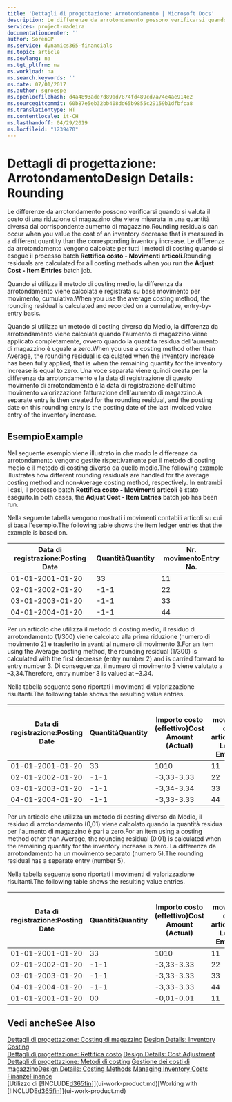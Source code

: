 ```yaml
---
title: 'Dettagli di progettazione: Arrotondamento | Microsoft Docs'
description: Le differenze da arrotondamento possono verificarsi quando si valuta il costo di una riduzione di magazzino che viene misurata in una quantità diversa dal corrispondente aumento di magazzino. Le differenze da arrotondamento vengono calcolate per tutti i metodi di costing quando si esegue il processo batch **Rettifica costo - Movimenti articoli**.
services: project-madeira
documentationcenter: ''
author: SorenGP
ms.service: dynamics365-financials
ms.topic: article
ms.devlang: na
ms.tgt_pltfrm: na
ms.workload: na
ms.search.keywords: ''
ms.date: 07/01/2017
ms.author: sgroespe
ms.openlocfilehash: d4a4893ade7d89ad7874fd489cd7a74e4ae914e2
ms.sourcegitcommit: 60b87e5eb32bb408dd65b9855c29159b1dfbfca8
ms.translationtype: HT
ms.contentlocale: it-CH
ms.lasthandoff: 04/29/2019
ms.locfileid: "1239470"
---
```

# <a name="design-details-rounding"></a><span data-ttu-id="7051c-104">Dettagli di progettazione: Arrotondamento</span><span class="sxs-lookup"><span data-stu-id="7051c-104">Design Details: Rounding</span></span>
<span data-ttu-id="7051c-105">Le differenze da arrotondamento possono verificarsi quando si valuta il costo di una riduzione di magazzino che viene misurata in una quantità diversa dal corrispondente aumento di magazzino.</span><span class="sxs-lookup"><span data-stu-id="7051c-105">Rounding residuals can occur when you value the cost of an inventory decrease that is measured in a different quantity than the corresponding inventory increase.</span></span> <span data-ttu-id="7051c-106">Le differenze da arrotondamento vengono calcolate per tutti i metodi di costing quando si esegue il processo batch **Rettifica costo - Movimenti articoli**.</span><span class="sxs-lookup"><span data-stu-id="7051c-106">Rounding residuals are calculated for all costing methods when you run the **Adjust Cost - Item Entries** batch job.</span></span>  

 <span data-ttu-id="7051c-107">Quando si utilizza il metodo di costing medio, la differenza da arrotondamento viene calcolata e registrata su base movimento per movimento, cumulativa.</span><span class="sxs-lookup"><span data-stu-id="7051c-107">When you use the average costing method, the rounding residual is calculated and recorded on a cumulative, entry-by-entry basis.</span></span>  

 <span data-ttu-id="7051c-108">Quando si utilizza un metodo di costing diverso da Medio, la differenza da arrotondamento viene calcolata quando l'aumento di magazzino viene applicato completamente, ovvero quando la quantità residua dell'aumento di magazzino è uguale a zero.</span><span class="sxs-lookup"><span data-stu-id="7051c-108">When you use a costing method other than Average, the rounding residual is calculated when the inventory increase has been fully applied, that is when the remaining quantity for the inventory increase is equal to zero.</span></span> <span data-ttu-id="7051c-109">Una voce separata viene quindi creata per la differenza da arrotondamento e la data di registrazione di questo movimento di arrotondamento è la data di registrazione dell'ultimo movimento valorizzazione fatturazione dell'aumento di magazzino.</span><span class="sxs-lookup"><span data-stu-id="7051c-109">A separate entry is then created for the rounding residual, and the posting date on this rounding entry is the posting date of the last invoiced value entry of the inventory increase.</span></span>  

## <a name="example"></a><span data-ttu-id="7051c-110">Esempio</span><span class="sxs-lookup"><span data-stu-id="7051c-110">Example</span></span>  
 <span data-ttu-id="7051c-111">Nel seguente esempio viene illustrato in che modo le differenze da arrotondamento vengono gestite rispettivamente per il metodo di costing medio e il metodo di costing diverso da quello medio.</span><span class="sxs-lookup"><span data-stu-id="7051c-111">The following example illustrates how different rounding residuals are handled for the average costing method and non-Average costing method, respectively.</span></span> <span data-ttu-id="7051c-112">In entrambi i casi, il processo batch **Rettifica costo - Movimenti articoli** è stato eseguito.</span><span class="sxs-lookup"><span data-stu-id="7051c-112">In both cases, the **Adjust Cost - Item Entries** batch job has been run.</span></span>  

 <span data-ttu-id="7051c-113">Nella seguente tabella vengono mostrati i movimenti contabili articoli su cui si basa l'esempio.</span><span class="sxs-lookup"><span data-stu-id="7051c-113">The following table shows the item ledger entries that the example is based on.</span></span>  

|<span data-ttu-id="7051c-114">Data di registrazione:</span><span class="sxs-lookup"><span data-stu-id="7051c-114">Posting Date</span></span>|<span data-ttu-id="7051c-115">Quantità</span><span class="sxs-lookup"><span data-stu-id="7051c-115">Quantity</span></span>|<span data-ttu-id="7051c-116">Nr. movimento</span><span class="sxs-lookup"><span data-stu-id="7051c-116">Entry No.</span></span>|  
|------------------|--------------|---------------|  
|<span data-ttu-id="7051c-117">01-01-20</span><span class="sxs-lookup"><span data-stu-id="7051c-117">01-01-20</span></span>|<span data-ttu-id="7051c-118">3</span><span class="sxs-lookup"><span data-stu-id="7051c-118">3</span></span>|<span data-ttu-id="7051c-119">1</span><span class="sxs-lookup"><span data-stu-id="7051c-119">1</span></span>|  
|<span data-ttu-id="7051c-120">02-01-20</span><span class="sxs-lookup"><span data-stu-id="7051c-120">02-01-20</span></span>|<span data-ttu-id="7051c-121">-1</span><span class="sxs-lookup"><span data-stu-id="7051c-121">-1</span></span>|<span data-ttu-id="7051c-122">2</span><span class="sxs-lookup"><span data-stu-id="7051c-122">2</span></span>|  
|<span data-ttu-id="7051c-123">03-01-20</span><span class="sxs-lookup"><span data-stu-id="7051c-123">03-01-20</span></span>|<span data-ttu-id="7051c-124">-1</span><span class="sxs-lookup"><span data-stu-id="7051c-124">-1</span></span>|<span data-ttu-id="7051c-125">3</span><span class="sxs-lookup"><span data-stu-id="7051c-125">3</span></span>|  
|<span data-ttu-id="7051c-126">04-01-20</span><span class="sxs-lookup"><span data-stu-id="7051c-126">04-01-20</span></span>|<span data-ttu-id="7051c-127">-1</span><span class="sxs-lookup"><span data-stu-id="7051c-127">-1</span></span>|<span data-ttu-id="7051c-128">4</span><span class="sxs-lookup"><span data-stu-id="7051c-128">4</span></span>|  

 <span data-ttu-id="7051c-129">Per un articolo che utilizza il metodo di costing medio, il residuo di arrotondamento (1/300) viene calcolato alla prima riduzione (numero di movimento 2) e trasferito in avanti al numero di movimento 3.</span><span class="sxs-lookup"><span data-stu-id="7051c-129">For an item using the Average costing method, the rounding residual (1/300) is calculated with the first decrease (entry number 2) and is carried forward to entry number 3.</span></span> <span data-ttu-id="7051c-130">Di conseguenza, il numero di movimento 3 viene valutato a –3,34.</span><span class="sxs-lookup"><span data-stu-id="7051c-130">Therefore, entry number 3 is valued at –3.34.</span></span>  

 <span data-ttu-id="7051c-131">Nella tabella seguente sono riportati i movimenti di valorizzazione risultanti.</span><span class="sxs-lookup"><span data-stu-id="7051c-131">The following table shows the resulting value entries.</span></span>  

|<span data-ttu-id="7051c-132">Data di registrazione:</span><span class="sxs-lookup"><span data-stu-id="7051c-132">Posting Date</span></span>|<span data-ttu-id="7051c-133">Quantità</span><span class="sxs-lookup"><span data-stu-id="7051c-133">Quantity</span></span>|<span data-ttu-id="7051c-134">Importo costo (effettivo)</span><span class="sxs-lookup"><span data-stu-id="7051c-134">Cost Amount (Actual)</span></span>|<span data-ttu-id="7051c-135">Nr. movimento cont. articolo</span><span class="sxs-lookup"><span data-stu-id="7051c-135">Item Ledger Entry No.</span></span>|<span data-ttu-id="7051c-136">Nr. movimento</span><span class="sxs-lookup"><span data-stu-id="7051c-136">Entry No.</span></span>|  
|------------------|--------------|----------------------------|---------------------------|---------------|  
|<span data-ttu-id="7051c-137">01-01-20</span><span class="sxs-lookup"><span data-stu-id="7051c-137">01-01-20</span></span>|<span data-ttu-id="7051c-138">3</span><span class="sxs-lookup"><span data-stu-id="7051c-138">3</span></span>|<span data-ttu-id="7051c-139">10</span><span class="sxs-lookup"><span data-stu-id="7051c-139">10</span></span>|<span data-ttu-id="7051c-140">1</span><span class="sxs-lookup"><span data-stu-id="7051c-140">1</span></span>|<span data-ttu-id="7051c-141">1</span><span class="sxs-lookup"><span data-stu-id="7051c-141">1</span></span>|  
|<span data-ttu-id="7051c-142">02-01-20</span><span class="sxs-lookup"><span data-stu-id="7051c-142">02-01-20</span></span>|<span data-ttu-id="7051c-143">-1</span><span class="sxs-lookup"><span data-stu-id="7051c-143">-1</span></span>|<span data-ttu-id="7051c-144">-3,33</span><span class="sxs-lookup"><span data-stu-id="7051c-144">-3.33</span></span>|<span data-ttu-id="7051c-145">2</span><span class="sxs-lookup"><span data-stu-id="7051c-145">2</span></span>|<span data-ttu-id="7051c-146">2</span><span class="sxs-lookup"><span data-stu-id="7051c-146">2</span></span>|  
|<span data-ttu-id="7051c-147">03-01-20</span><span class="sxs-lookup"><span data-stu-id="7051c-147">03-01-20</span></span>|<span data-ttu-id="7051c-148">-1</span><span class="sxs-lookup"><span data-stu-id="7051c-148">-1</span></span>|<span data-ttu-id="7051c-149">-3,34</span><span class="sxs-lookup"><span data-stu-id="7051c-149">-3.34</span></span>|<span data-ttu-id="7051c-150">3</span><span class="sxs-lookup"><span data-stu-id="7051c-150">3</span></span>|<span data-ttu-id="7051c-151">3</span><span class="sxs-lookup"><span data-stu-id="7051c-151">3</span></span>|  
|<span data-ttu-id="7051c-152">04-01-20</span><span class="sxs-lookup"><span data-stu-id="7051c-152">04-01-20</span></span>|<span data-ttu-id="7051c-153">-1</span><span class="sxs-lookup"><span data-stu-id="7051c-153">-1</span></span>|<span data-ttu-id="7051c-154">-3,33</span><span class="sxs-lookup"><span data-stu-id="7051c-154">-3.33</span></span>|<span data-ttu-id="7051c-155">4</span><span class="sxs-lookup"><span data-stu-id="7051c-155">4</span></span>|<span data-ttu-id="7051c-156">4</span><span class="sxs-lookup"><span data-stu-id="7051c-156">4</span></span>|  

 <span data-ttu-id="7051c-157">Per un articolo che utilizza un metodo di costing diverso da Medio, il residuo di arrotondamento (0,01) viene calcolato quando la quantità residua per l'aumento di magazzino è pari a zero.</span><span class="sxs-lookup"><span data-stu-id="7051c-157">For an item using a costing method other than Average, the rounding residual (0.01) is calculated when the remaining quantity for the inventory increase is zero.</span></span> <span data-ttu-id="7051c-158">La differenza da arrotondamento ha un movimento separato (numero 5).</span><span class="sxs-lookup"><span data-stu-id="7051c-158">The rounding residual has a separate entry (number 5).</span></span>  

 <span data-ttu-id="7051c-159">Nella tabella seguente sono riportati i movimenti di valorizzazione risultanti.</span><span class="sxs-lookup"><span data-stu-id="7051c-159">The following table shows the resulting value entries.</span></span>  

|<span data-ttu-id="7051c-160">Data di registrazione:</span><span class="sxs-lookup"><span data-stu-id="7051c-160">Posting Date</span></span>|<span data-ttu-id="7051c-161">Quantità</span><span class="sxs-lookup"><span data-stu-id="7051c-161">Quantity</span></span>|<span data-ttu-id="7051c-162">Importo costo (effettivo)</span><span class="sxs-lookup"><span data-stu-id="7051c-162">Cost Amount (Actual)</span></span>|<span data-ttu-id="7051c-163">Nr. movimento cont. articolo</span><span class="sxs-lookup"><span data-stu-id="7051c-163">Item Ledger Entry No.</span></span>|<span data-ttu-id="7051c-164">Nr. movimento</span><span class="sxs-lookup"><span data-stu-id="7051c-164">Entry No.</span></span>|  
|------------------|--------------|----------------------------|---------------------------|---------------|  
|<span data-ttu-id="7051c-165">01-01-20</span><span class="sxs-lookup"><span data-stu-id="7051c-165">01-01-20</span></span>|<span data-ttu-id="7051c-166">3</span><span class="sxs-lookup"><span data-stu-id="7051c-166">3</span></span>|<span data-ttu-id="7051c-167">10</span><span class="sxs-lookup"><span data-stu-id="7051c-167">10</span></span>|<span data-ttu-id="7051c-168">1</span><span class="sxs-lookup"><span data-stu-id="7051c-168">1</span></span>|<span data-ttu-id="7051c-169">1</span><span class="sxs-lookup"><span data-stu-id="7051c-169">1</span></span>|  
|<span data-ttu-id="7051c-170">02-01-20</span><span class="sxs-lookup"><span data-stu-id="7051c-170">02-01-20</span></span>|<span data-ttu-id="7051c-171">-1</span><span class="sxs-lookup"><span data-stu-id="7051c-171">-1</span></span>|<span data-ttu-id="7051c-172">-3,33</span><span class="sxs-lookup"><span data-stu-id="7051c-172">-3.33</span></span>|<span data-ttu-id="7051c-173">2</span><span class="sxs-lookup"><span data-stu-id="7051c-173">2</span></span>|<span data-ttu-id="7051c-174">2</span><span class="sxs-lookup"><span data-stu-id="7051c-174">2</span></span>|  
|<span data-ttu-id="7051c-175">03-01-20</span><span class="sxs-lookup"><span data-stu-id="7051c-175">03-01-20</span></span>|<span data-ttu-id="7051c-176">-1</span><span class="sxs-lookup"><span data-stu-id="7051c-176">-1</span></span>|<span data-ttu-id="7051c-177">-3,33</span><span class="sxs-lookup"><span data-stu-id="7051c-177">-3.33</span></span>|<span data-ttu-id="7051c-178">3</span><span class="sxs-lookup"><span data-stu-id="7051c-178">3</span></span>|<span data-ttu-id="7051c-179">3</span><span class="sxs-lookup"><span data-stu-id="7051c-179">3</span></span>|  
|<span data-ttu-id="7051c-180">04-01-20</span><span class="sxs-lookup"><span data-stu-id="7051c-180">04-01-20</span></span>|<span data-ttu-id="7051c-181">-1</span><span class="sxs-lookup"><span data-stu-id="7051c-181">-1</span></span>|<span data-ttu-id="7051c-182">-3,33</span><span class="sxs-lookup"><span data-stu-id="7051c-182">-3.33</span></span>|<span data-ttu-id="7051c-183">4</span><span class="sxs-lookup"><span data-stu-id="7051c-183">4</span></span>|<span data-ttu-id="7051c-184">4</span><span class="sxs-lookup"><span data-stu-id="7051c-184">4</span></span>|  
|<span data-ttu-id="7051c-185">01-01-20</span><span class="sxs-lookup"><span data-stu-id="7051c-185">01-01-20</span></span>|<span data-ttu-id="7051c-186">0</span><span class="sxs-lookup"><span data-stu-id="7051c-186">0</span></span>|<span data-ttu-id="7051c-187">-0,01</span><span class="sxs-lookup"><span data-stu-id="7051c-187">-0.01</span></span>|<span data-ttu-id="7051c-188">1</span><span class="sxs-lookup"><span data-stu-id="7051c-188">1</span></span>|<span data-ttu-id="7051c-189">5</span><span class="sxs-lookup"><span data-stu-id="7051c-189">5</span></span>|  

## <a name="see-also"></a><span data-ttu-id="7051c-190">Vedi anche</span><span class="sxs-lookup"><span data-stu-id="7051c-190">See Also</span></span>  
 <span data-ttu-id="7051c-191">[Dettagli di progettazione: Costing di magazzino](design-details-inventory-costing.md) </span><span class="sxs-lookup"><span data-stu-id="7051c-191">[Design Details: Inventory Costing](design-details-inventory-costing.md) </span></span>  
 <span data-ttu-id="7051c-192">[Dettagli di progettazione: Rettifica costo](design-details-cost-adjustment.md) </span><span class="sxs-lookup"><span data-stu-id="7051c-192">[Design Details: Cost Adjustment](design-details-cost-adjustment.md) </span></span>  
 <span data-ttu-id="7051c-193">[Dettagli di progettazione: Metodi di costing](design-details-costing-methods.md) [Gestione dei costi di magazzino](finance-manage-inventory-costs.md)</span><span class="sxs-lookup"><span data-stu-id="7051c-193">[Design Details: Costing Methods](design-details-costing-methods.md) [Managing Inventory Costs](finance-manage-inventory-costs.md)</span></span>  
 [<span data-ttu-id="7051c-194">Finanze</span><span class="sxs-lookup"><span data-stu-id="7051c-194">Finance</span></span>](finance.md)  
 <span data-ttu-id="7051c-195">[Utilizzo di [!INCLUDE[d365fin](includes/d365fin_md.md)]](ui-work-product.md)</span><span class="sxs-lookup"><span data-stu-id="7051c-195">[Working with [!INCLUDE[d365fin](includes/d365fin_md.md)]](ui-work-product.md)</span></span>

